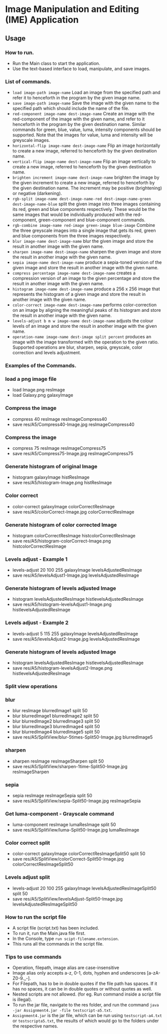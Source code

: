 # Image Manipulation and Editing (IME) Application
## Usage
### How to run.
- Run the Main class to start the application.
- Use the text-based interface to load, manipulate, and save images.

### List of commands.
- `load image-path image-name` Load an image from the specified path and refer it to henceforth in the program by the given image name.
- `save image-path image-name` Save the image with the given name to the specified path which should include the name of the file.
- `red-component image-name dest-image-name` Create an image with the red-component of the image with the given name, and refer to it henceforth in the program by the given destination name. Similar commands for green, blue, value, luma, intensity components should be supported. Note that the images for value, luma and intensity will be greyscale images.
- `horizontal-flip image-name dest-image-name` Flip an image horizontally to create a new image, referred to henceforth by the given destination name.
- `vertical-flip image-name dest-image-name` Flip an image vertically to create a new image, referred to henceforth by the given destination name.
- `brighten increment image-name dest-image-name` brighten the image by the given increment to create a new image, referred to henceforth by the given destination name. The increment may be positive (brightening) or negative (darkening).
- `rgb-split image-name dest-image-name-red dest-image-name-green dest-image-name-blue` split the given image into three images containing its red, green and blue components respectively. These would be the same images that would be individually produced with the red-component, green-component and blue-component commands.
- `rgb-combine image-name red-image green-image blue-image` Combine the three greyscale images into a single image that gets its red, green and blue components from the three images respectively.
- `blur image-name dest-image-name` blur the given image and store the result in another image with the given name.
- `sharpen image-name dest-image-name` sharpen the given image and store the result in another image with the given name.
- `sepia image-name dest-image-name` produce a sepia-toned version of the given image and store the result in another image with the given name.
- `compress percentage image-name dest-image-name` creates a compression version of an image to the given percentage and store the result in another image with the given name.
- `histogram image-name dest-image-name`  produce a 256 x 256 image that represents the histogram of a given image and store the result in another image with the given name.
- `color-correct image-name dest-image-name` performs color-correction on an image by aligning the meaningful peaks of its histogram and store the result in another image with the given name.
- `levels-adjust b m w image-name dest-image-name` adjusts the colour levels of an image and store the result in another image with the given name.
- `operation-name image-name dest-image split percent` produces an image with the image transformed with the operation to the given ratio. Supported operations are blur, sharpen, sepia, greyscale, color correction and levels adjustment.

### Examples of the Commands.
### load a png image file
- load Image.png resImage
- load Galaxy.png galaxyImage

### Compress the image
- compress 40 resImage resImageCompress40
- save res/A5/Compress40-Image.jpg resImageCompress40

### Compress the image
- compress 75 resImage resImageCompress75
- save res/A5/Compress75-Image.jpg resImageCompress75

### Generate histogram of original Image
- histogram galaxyImage histResImage
- save res/A5/histogram-Image.png histResImage

### Color correct
- color-correct galaxyImage colorCorrectResImage
- save res/A5/colorCorrect-Image.jpg colorCorrectResImage

### Generate histogram of color corrected Image
- histogram colorCorrectResImage histcolorCorrectResImage
- save res/A5/histogram-colorCorrect-Image.png histcolorCorrectResImage

### Levels adjust - Example 1
- levels-adjust 20 100 255 galaxyImage levelsAdjustedResImage
- save res/A5/levelsAdjust1-Image.jpg levelsAdjustedResImage

### Generate histogram of levels adjusted Image
- histogram levelsAdjustedResImage histlevelsAdjustedResImage
- save res/A5/histogram-levelsAdjust1-Image.png histlevelsAdjustedResImage

### Levels adjust - Example 2
- levels-adjust 5 115 255 galaxyImage levelsAdjustedResImage
- save res/A5/levelsAdjust2-Image.jpg levelsAdjustedResImage

### Generate histogram of levels adjusted Image
- histogram levelsAdjustedResImage histlevelsAdjustedResImage
- save res/A5/histogram-levelsAdjust2-Image.png histlevelsAdjustedResImage

### Split view operations
### blur
- blur resImage blurredImage1 split 50
- blur blurredImage1 blurredImage2 split 50
- blur blurredImage2 blurredImage3 split 50
- blur blurredImage3 blurredImage4 split 50
- blur blurredImage4 blurredImage5 split 50
- save res/A5/SplitView/blur-5times-Split50-Image.jpg blurredImage5

### sharpen
- sharpen resImage resImageSharpen split 50
- save res/A5/SplitView/sharpen-1time-Split50-Image.jpg resImageSharpen

### sepia
- sepia resImage resImageSepia split 50
- save res/A5/SplitView/sepia-Split50-Image.jpg resImageSepia

### Get luma-component - Grayscale command
- luma-component resImage lumaResImage split 50
- save res/A5/SplitView/luma-Split50-Image.jpg lumaResImage

### Color correct split
- color-correct galaxyImage colorCorrectResImageSplit50 split 50
- save res/A5/SplitView/colorCorrect-Split50-Image.jpg colorCorrectResImageSplit50

### Levels adjust split
- levels-adjust 20 100 255 galaxyImage levelsAdjustedResImageSplit50 split 50
- save res/A5/SplitView/levelsAdjust-Split50-Image.jpg levelsAdjustedResImageSplit50

### How to run the script file
- A script file (script.txt) has been included.
- To run it, run the Main.java file first.
- In the Console, type `run scipt-filename.extension`.
- This runs all the commands in the script file.

### Tips to use commands
- Operation, filepath, image alias are case-insensitive
- Image alias only accepts a-z, 0-1, dots, hyphen and underscores [a-zA-Z0-9._-].
- For Filepath, has to be in double quotes if the file path has spaces. If it has no spaces, it can be in double quotes or without quotes as well.
- Nested scripts are not allowed. (for eg. Run command inside a script file is illegal).
- To run the jar file, navigate to the res folder, and run the command `java -jar Assignment4.jar -file testscript-a5.txt`.
- `Assignment4.jar` is the jar file, which can be run using `testscript-a4.txt` or `testscripta5.txt`, the results of which would go to the folders under the respective names.